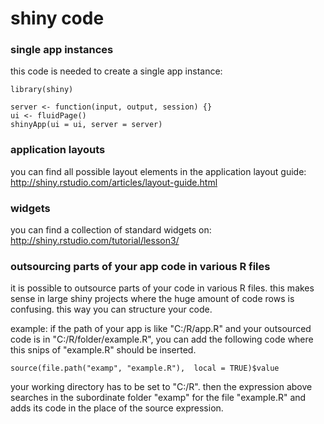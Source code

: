 # shiny code

### single app instances
this code is needed to create a single app instance: 

```
library(shiny)

server <- function(input, output, session) {}
ui <- fluidPage()
shinyApp(ui = ui, server = server)
```

### application layouts
you can find all possible layout elements in the application layout guide: http://shiny.rstudio.com/articles/layout-guide.html

### widgets
you can find a collection of standard widgets on: http://shiny.rstudio.com/tutorial/lesson3/

### outsourcing parts of your app code in various R files
it is possible to outsource parts of your code in various R files. this makes sense in large shiny projects where the huge amount of code 
rows is confusing. this way you can structure your code. 

example: if the path of your app is like "C:/R/app.R" and your outsourced code is in "C:/R/folder/example.R", you can add the following code where this snips of "example.R" should be inserted.
```
source(file.path("examp", "example.R"),  local = TRUE)$value
```
your working directory has to be set to "C:/R". then the expression above searches in the subordinate folder "examp" for the file "example.R" and adds its code in the place of the source expression. 
